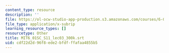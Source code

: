 ```yaml
---
content_type: resource
description: ''
file: https://ol-ocw-studio-app-production.s3.amazonaws.com/courses/6-01sc-introduction-to-electrical-engineering-and-computer-science-i-spring-2011/cdf22d2d96f8ede2bfdfffafaa4855b5_MIT6_01SC_S11_lec03_300k.srt
file_type: application/x-subrip
learning_resource_types: []
resourcetype: Other
title: MIT6_01SC_S11_lec03_300k.srt
uid: cdf22d2d-96f8-ede2-bfdf-ffafaa4855b5
---
```

